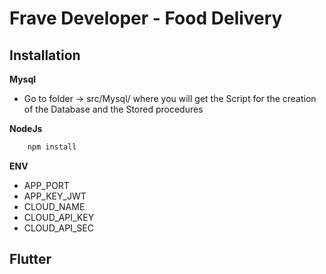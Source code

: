 # Frave Developer -  Food Delivery


## Installation


**Mysql**
- Go to folder -> src/Mysql/ where you will get the Script for the creation of the Database and the Stored procedures

**NodeJs**


```sh
    npm install
```


**ENV**  
- APP_PORT 
- APP_KEY_JWT
- CLOUD_NAME
- CLOUD_API_KEY
- CLOUD_API_SEC


## Flutter
